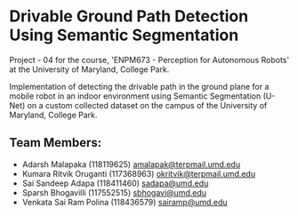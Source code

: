 
# Drivable Ground Path Detection Using Semantic Segmentation

Project - 04 for the course, 'ENPM673 - Perception for Autonomous Robots' at the University of Maryland, College Park.

Implementation of detecting the drivable path in the ground plane for a mobile robot in an indoor environment using Semantic Segmentation (U-Net) on a custom collected dataset on the campus of the University of Maryland, College Park.


## Team Members:
* Adarsh Malapaka (118119625) amalapak@terpmail.umd.edu
* Kumara Ritvik Oruganti (117368963) okritvik@terpmail.umd.edu
* Sai Sandeep Adapa (118411460) sadapa@umd.edu
* Sparsh Bhogavilli (117552515) sbhogavi@umd.edu
* Venkata Sai Ram Polina (118436579) sairamp@umd.edu

<!-- ## Required Libraries: 
* cv2 : To add arrows, lines or circles in the map at the desired coordinates.
* time: To calculate the running time for the A* algorithm.
* numpy: To define the obstacle map matrix
* argparse: To parse command line arguments
* random: To generate random nodes
* copy: To create copy of lists -->

<!-- ## Dataset: -->
  

<!-- Obstacle Map (Known)    |  Modified RRT* Tree Expansion | Modified RRT* Path
:-------------------------:|:-------------------------:|:-------------------------:
<img src="https://user-images.githubusercontent.com/40534801/167329665-c65a21f8-3b64-4925-8e94-7a847503f285.png" width="100%"> | <img src="https://user-images.githubusercontent.com/40534801/167330587-facbd5db-6b99-4972-b291-59e6340eb1c3.png" width="100%"> | <img src="https://user-images.githubusercontent.com/40534801/167330631-e732874c-8a28-4649-8a1b-71ff50090f0c.png" width="100%">

Optimized Modified RRT* Path   |  Obstacle Map - Known (Blue) & Unknown (Green) | Optimized Re-planned Path
:-------------------------:|:-------------------------:|:-------------------------:
<img src="https://user-images.githubusercontent.com/40534801/167331983-65292dcd-b260-40a0-8279-db557a60bf40.png" width="100%"> | <img src="https://user-images.githubusercontent.com/40534801/167332002-ada4a3d2-35bf-4e24-bc73-29de6ac63951.png" width="100%"> | <img src="https://user-images.githubusercontent.com/40534801/167332042-98f6c1f4-d4c0-490d-a6f5-b5aa75e53d2e.png" width="100%">


## For Map 02:
  [co-ordinates with respect to bottom left corner origin of the window]
  
	Start-Node: (10, 10)

	Goal-Node:  (350, 150)
	
	Robot Clearance: 5

Obstacle Map (Known)    |  Modified RRT* Tree Expansion | Modified RRT* Path
:-------------------------:|:-------------------------:|:-------------------------:
<img src="https://user-images.githubusercontent.com/40534801/167329737-44ea40fd-6255-4a18-9f05-a2e38ca3b333.png" width="100%"> | <img src="https://user-images.githubusercontent.com/40534801/167331089-978f5144-44b3-477f-b77b-fd82c650bfba.png" width="100%"> | <img src="https://user-images.githubusercontent.com/40534801/167331109-de378cf9-1e99-447b-a2e0-cd81c54cd3b5.png" width="100%">

Optimized Modified RRT* Path   |  Obstacle Map - Known (Blue) & Unknown (Green) | Optimized Re-planned Path
:-------------------------:|:-------------------------:|:-------------------------:
<img src="https://user-images.githubusercontent.com/40534801/167332117-9a107ef2-3c50-446f-8900-190e4f0c8003.png" width="100%"> | <img src="https://user-images.githubusercontent.com/40534801/167332146-adc8588a-e6a3-4d52-a649-8c60c37872fd.png" width="100%"> | <img src="https://user-images.githubusercontent.com/40534801/167332180-f4419940-7bcf-42de-a14d-5c9901b8b91b.png" width="100%">


#### Note: 
The shapes in the map including the outer boudary walls have been bloated by robot clearance amount on all sides.
  
## Running the Code:

The code map number as an argument.

**Format/Syntax:**

		  'python3 mod_rrt_star.py <map-argument>'
      
**For Map 01:**	
  
		  'python3 mod_rrt_star.py --map1'
      
**For Map 02:**	

		  'python3 mod_rrt_star.py --map2'
      
#### Note: 
The algorithm is dependent on the randomly generated nodes.  If the nodes are not sufficient (i.e. the path converges very quickly), the algorithm maynot find a feasible path avoiding the obstacles. Hence, it is adviced to rerun the program again.
If the path doesn't converge, rerun the program using the above commands after pressing the ctrl+c to force quit the current run. -->
